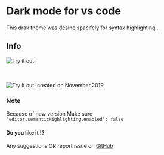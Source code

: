 # Dark mode for vs code

This drak theme was desine spacifely for syntax highlighting .

## Info

![Try it out!](https://raw.githubusercontent.com/nurmohammed840/achievement/master/vs.extension/just-black/image/one.png)</br></br></br>

![Try it out!](https://raw.githubusercontent.com/nurmohammed840/achievement/master/vs.extension/just-black/image/two.png)
created on November,2019

### Note

Because of new version Make sure <code>"editor.semanticHighlighting.enabled": false </code>

#### Do you like it !?

Any suggestions OR report issue on <a href="https://github.com/nurmohammed840/achievement">GitHub</a>
